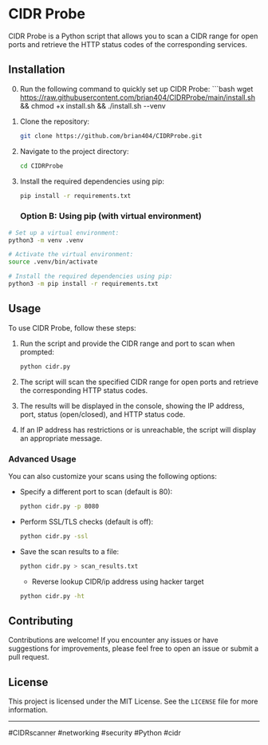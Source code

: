 # CIDR Probe

CIDR Probe is a Python script that allows you to scan a CIDR range for open ports and retrieve the HTTP status codes of the corresponding services.

## Installation

0. Run the following command to quickly set up CIDR Probe:
        ```bash
    wget https://raw.githubusercontent.com/brian404/CIDRProbe/main/install.sh && chmod +x install.sh && ./install.sh --venv

1. Clone the repository:

    ```bash
    git clone https://github.com/brian404/CIDRProbe.git
    ```

2. Navigate to the project directory:

    ```bash
    cd CIDRProbe
    ```

3. Install the required dependencies using pip:

    ```bash
    pip install -r requirements.txt
    ```
    ### Option B: Using pip (with virtual environment)
```bash
# Set up a virtual environment:
python3 -m venv .venv

# Activate the virtual environment:
source .venv/bin/activate

# Install the required dependencies using pip:
python3 -m pip install -r requirements.txt
```

## Usage

To use CIDR Probe, follow these steps:

1. Run the script and provide the CIDR range and port to scan when prompted:

    ```bash
    python cidr.py
    ```

2. The script will scan the specified CIDR range for open ports and retrieve the corresponding HTTP status codes.

3. The results will be displayed in the console, showing the IP address, port, status (open/closed), and HTTP status code.

4. If an IP address has restrictions or is unreachable, the script will display an appropriate message.

### Advanced Usage

You can also customize your scans using the following options:

- Specify a different port to scan (default is 80):

    ```bash
    python cidr.py -p 8080
    ```

- Perform SSL/TLS checks (default is off):

    ```bash
    python cidr.py -ssl
    ```

- Save the scan results to a file:

    ```bash
    python cidr.py > scan_results.txt
    ```
    - Reverse lookup CIDR/ip address using hacker target 

    ```bash
    python cidr.py -ht
    ```
    

## Contributing

Contributions are welcome! If you encounter any issues or have suggestions for improvements, please feel free to open an issue or submit a pull request.

## License

This project is licensed under the MIT License. See the `LICENSE` file for more information.

---

#CIDRscanner #networking #security #Python #cidr
